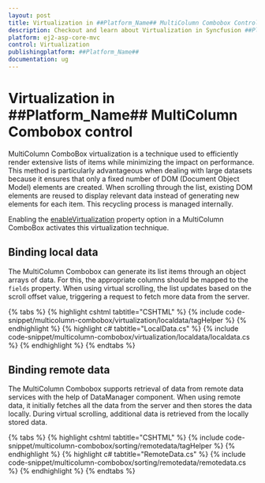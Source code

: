 ```yaml
---
layout: post
title: Virtualization in ##Platform_Name## MultiColumn Combobox Control | Syncfusion
description: Checkout and learn about Virtualization in Syncfusion ##Platform_Name## MultiColumn Combobox control of Syncfusion Essential JS 2 and more.
platform: ej2-asp-core-mvc
control: Virtualization
publishingplatform: ##Platform_Name##
documentation: ug
---
```


# Virtualization in ##Platform_Name## MultiColumn Combobox control

MultiColumn ComboBox virtualization is a technique used to efficiently render extensive lists of items while minimizing the impact on performance. This method is particularly advantageous when dealing with large datasets because it ensures that only a fixed number of DOM (Document Object Model) elements are created. When scrolling through the list, existing DOM elements are reused to display relevant data instead of generating new elements for each item. This recycling process is managed internally.

Enabling the [enableVirtualization](https://help.syncfusion.com/cr/aspnetcore-js2/Syncfusion.EJ2.MultiColumnComboBox.MultiColumnComboBox.html#Syncfusion_EJ2_MultiColumnComboBox_MultiColumnComboBox_EnableVirtualization) property option in a MultiColumn ComboBox activates this virtualization technique.

## Binding local data

The MultiColumn Combobox can generate its list items through an object arrays of data. For this, the appropriate columns should be mapped to the `fields` property. When using virtual scrolling, the list updates based on the scroll offset value, triggering a request to fetch more data from the server.

{% tabs %}
{% highlight cshtml tabtitle="CSHTML" %}
{% include code-snippet/multicolumn-combobox/virtualization/localdata/tagHelper %}
{% endhighlight %}
{% highlight c# tabtitle="LocalData.cs" %}
{% include code-snippet/multicolumn-combobox/virtualization/localdata/localdata.cs %}
{% endhighlight %}
{% endtabs %}

## Binding remote data

The MultiColumn Combobox supports retrieval of data from remote data services with the help of DataManager component. When using remote data, it initially fetches all the data from the server and then stores the data locally. During virtual scrolling, additional data is retrieved from the locally stored data.

{% tabs %}
{% highlight cshtml tabtitle="CSHTML" %}
{% include code-snippet/multicolumn-combobox/sorting/remotedata/tagHelper %}
{% endhighlight %}
{% highlight c# tabtitle="RemoteData.cs" %}
{% include code-snippet/multicolumn-combobox/sorting/remotedata/remotedata.cs %}
{% endhighlight %}
{% endtabs %}